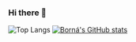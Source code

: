 ### Hi there 👋

<!--
**BornaMD/BornaMD** is a ✨ _special_ ✨ repository because its `README.md` (this file) appears on your GitHub profile.

Here are some ideas to get you started:

- 🔭 I’m currently working on ...
- 🌱 I’m currently learning ...
- 👯 I’m looking to collaborate on ...
- 🤔 I’m looking for help with ...
- 💬 Ask me about ...
- 📫 How to reach me: ...
- 😄 Pronouns: ...
- ⚡ Fun fact: ...
-->

![Top Langs](https://github-readme-stats.vercel.app/api/top-langs/?username=BornaMD)
[![Borná's GitHub stats](https://github-readme-stats.vercel.app/api?username=BornaMD)](https://github.com/BornaMD/github-readme-stats)
